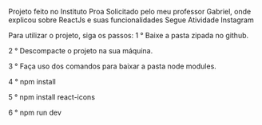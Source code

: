 Projeto feito no Instituto Proa Solicitado pelo meu professor Gabriel, onde explicou sobre ReactJs e suas funcionalidades
Segue Atividade Instagram 




Para utilizar o projeto, siga os passos:
1 ° Baixe a pasta zipada no github.

2 ° Descompacte o projeto na sua máquina.

3 ° Faça uso dos comandos para baixar a pasta node modules.

4 ° npm install

5 ° npm install react-icons

6 ° npm run dev
